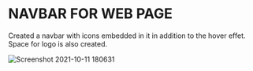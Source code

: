 # NAVBAR FOR WEB PAGE

Created a navbar with icons embedded in it in addition to the hover effet.
Space for logo is also created.


![Screenshot 2021-10-11 180631](https://user-images.githubusercontent.com/82096939/136791381-e2276c1e-e429-446c-b99e-501f08a9fa20.png)

